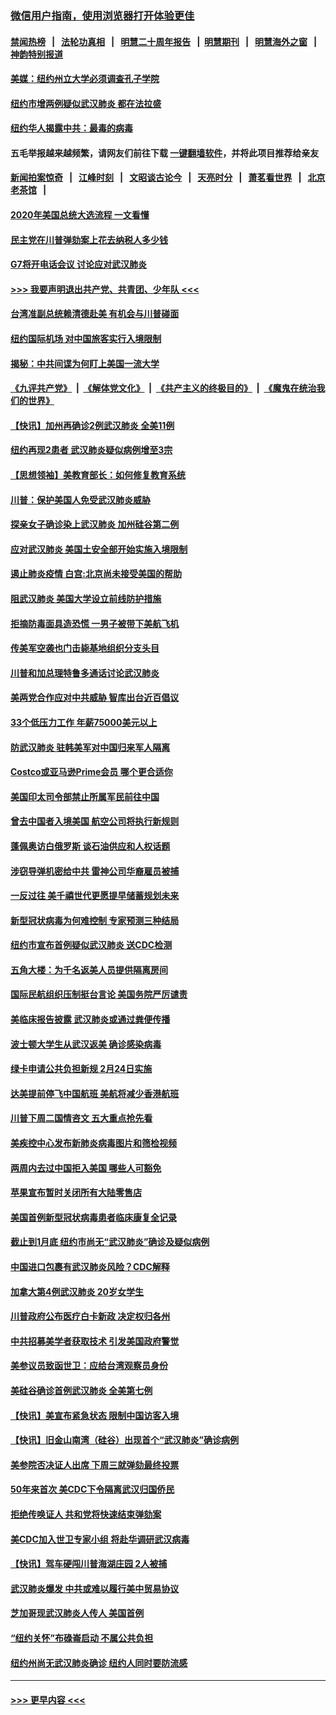 ### [微信用户指南，使用浏览器打开体验更佳](https://github.com/gfw-breaker/banned-news1/blob/master/indexes/wechat-guide.md?t=0)
#### [禁闻热榜](热点新闻.md?t=0)  &nbsp;&nbsp;|&nbsp;&nbsp; [法轮功真相](https://github.com/gfw-breaker/truth/blob/master/README.md?t=0) &nbsp;&nbsp;|&nbsp;&nbsp; [明慧二十周年报告](https://github.com/gfw-breaker/mh-reports/blob/master/README.md?t=0) &nbsp;&nbsp;|&nbsp;&nbsp;[明慧期刊](https://github.com/gfw-breaker/mh-qikan) &nbsp;&nbsp;|&nbsp;&nbsp; [明慧海外之窗](https://github.com/gfw-breaker/mh-news/blob/master/README.md?t=0) &nbsp;&nbsp;|&nbsp;&nbsp; [神韵特别报道](https://github.com/gfw-breaker/mh-news/blob/master/shenyun.md?t=0)
#### [美媒：纽约州立大学必须调查孔子学院](../pages/nsc412/n11840637.md?t=02040344) 
#### [纽约市增两例疑似武汉肺炎 都在法拉盛](../pages/nsc412/n11840625.md?t=02040344) 
#### [纽约华人揭露中共：最毒的病毒](../pages/nsc412/n11840631.md?t=02040344) 
#### 五毛举报越来越频繁，请网友们前往下载 [一键翻墙软件](https://github.com/gfw-breaker/ssr-accounts)，并将此项目推荐给亲友
#### [新闻拍案惊奇](https://github.com/gfw-breaker/banned-news1/blob/master/pages/link4.md) &nbsp;&nbsp;|&nbsp;&nbsp; [江峰时刻](https://github.com/gfw-breaker/banned-news1/blob/master/pages/link4.md) &nbsp;&nbsp;|&nbsp;&nbsp; [文昭谈古论今](https://github.com/gfw-breaker/banned-news1/blob/master/pages/link4.md) &nbsp;&nbsp;|&nbsp;&nbsp; [天亮时分](https://github.com/gfw-breaker/banned-news1/blob/master/pages/link4.md) &nbsp;&nbsp;|&nbsp;&nbsp; [萧茗看世界](https://github.com/gfw-breaker/banned-news1/blob/master/pages/link4.md) &nbsp;&nbsp;|&nbsp;&nbsp; [北京老茶馆](https://github.com/gfw-breaker/banned-news1/blob/master/pages/link4.md) &nbsp;&nbsp;|&nbsp;&nbsp; 
#### [2020年美国总统大选流程 一文看懂](../pages/nsc412/n11842056.md?t=02040344) 
#### [民主党在川普弹劾案上花去纳税人多少钱](../pages/nsc412/n11841941.md?t=02040344) 
#### [G7将开电话会议 讨论应对武汉肺炎](../pages/nsc412/n11841658.md?t=02040344) 
#### [>>> 我要声明退出共产党、共青团、少年队 <<<](https://github.com/begood0513/goodnews/blob/master/quit/letter.md) 
#### [台湾准副总统赖清德赴美 有机会与川普碰面](../pages/nsc412/n11841332.md?t=02040344) 
#### [纽约国际机场  对中国旅客实行入境限制](../pages/nsc412/n11840619.md?t=02040344) 
#### [揭秘：中共间谍为何盯上美国一流大学](../pages/nsc412/n11840270.md?t=02040344) 
#### [《九评共产党》](https://github.com/begood0513/9ping.md/blob/master/README.md) &nbsp;|&nbsp; [《解体党文化》](../../../../jtdwh.md/blob/master/README.md)  &nbsp;|&nbsp; [《共产主义的终极目的》](../../../../gczydzjmd.md/blob/master/README.md) &nbsp;|&nbsp; [《魔鬼在统治我们的世界》](../../../../mgztzwmdsj.md/blob/master/README.md) 
#### [【快讯】加州再确诊2例武汉肺炎 全美11例](../pages/nsc412/n11840339.md?t=02040344) 
#### [纽约再现2患者 武汉肺炎疑似病例增至3宗](../pages/nsc412/n11840010.md?t=02040344) 
#### [【思想领袖】美教育部长：如何修复教育系统](../pages/nsc412/n11690865.md?t=02040344) 
#### [川普：保护美国人免受武汉肺炎威胁](../pages/nsc412/n11839718.md?t=02040344) 
#### [探亲女子确诊染上武汉肺炎 加州硅谷第二例](../pages/nsc412/n11839784.md?t=02040344) 
#### [应对武汉肺炎 美国土安全部开始实施入境限制](../pages/nsc412/n11839729.md?t=02040344) 
#### [遏止肺炎疫情 白宫:北京尚未接受美国的帮助](../pages/nsc412/n11839660.md?t=02040344) 
#### [阻武汉肺炎 美国大学设立前线防护措施](../pages/nsc412/n11839479.md?t=02040344) 
#### [拒摘防毒面具造恐慌 一男子被带下美航飞机](../pages/nsc412/n11839455.md?t=02040344) 
#### [传美军空袭也门击毙基地组织分支头目](../pages/nsc412/n11839210.md?t=02040344) 
#### [川普和加总理特鲁多通话讨论武汉肺炎](../pages/nsc412/n11839128.md?t=02040344) 
#### [美两党合作应对中共威胁 智库出台近百倡议](../pages/nsc412/n11838437.md?t=02040344) 
#### [33个低压力工作 年薪75000美元以上](../pages/nsc412/n11834441.md?t=02040344) 
#### [防武汉肺炎 驻韩美军对中国归来军人隔离](../pages/nsc412/n11838970.md?t=02040344) 
#### [Costco或亚马逊Prime会员 哪个更合适你](../pages/nsc412/n11834459.md?t=02040344) 
#### [美国印太司令部禁止所属军民前往中国](../pages/nsc412/n11838418.md?t=02040344) 
#### [曾去中国者入境美国 航空公司将执行新规则](../pages/nsc412/n11838375.md?t=02040344) 
#### [蓬佩奥访白俄罗斯 谈石油供应和人权话题](../pages/nsc412/n11838242.md?t=02040344) 
#### [涉窃导弹机密给中共 雷神公司华裔雇员被捕](../pages/nsc412/n11838129.md?t=02040344) 
#### [一反过往 美千禧世代更愿提早储蓄规划未来](../pages/nsc412/n11837601.md?t=02040344) 
#### [新型冠状病毒为何难控制 专家预测三种结局](../pages/nsc412/n11838002.md?t=02040344) 
#### [纽约市宣布首例疑似武汉肺炎 送CDC检测](../pages/nsc412/n11837852.md?t=02040344) 
#### [五角大楼：为千名返美人员提供隔离房间](../pages/nsc412/n11837831.md?t=02040344) 
#### [国际民航组织压制挺台言论 美国务院严厉谴责](../pages/nsc412/n11837791.md?t=02040344) 
#### [美临床报告披露 武汉肺炎或通过粪便传播](../pages/nsc412/n11837626.md?t=02040344) 
#### [波士顿大学生从武汉返美 确诊感染病毒](../pages/nsc412/n11837580.md?t=02040344) 
#### [绿卡申请公共负担新规 2月24日实施](../pages/nsc412/n11836634.md?t=02040344) 
#### [达美提前停飞中国航班 美航将减少香港航班](../pages/nsc412/n11837649.md?t=02040344) 
#### [川普下周二国情咨文 五大重点抢先看](../pages/nsc412/n11837512.md?t=02040344) 
#### [美疾控中心发布新肺炎病毒图片和筛检视频](../pages/nsc412/n11837491.md?t=02040344) 
#### [两周内去过中国拒入美国 哪些人可豁免](../pages/nsc412/n11837400.md?t=02040344) 
#### [苹果宣布暂时关闭所有大陆零售店](../pages/nsc412/n11837097.md?t=02040344) 
#### [美国首例新型冠状病毒患者临床康复全记录](../pages/nsc412/n11836513.md?t=02040344) 
#### [截止到1月底  纽约市尚无“武汉肺炎”确诊及疑似病例](../pages/nsc412/n11836657.md?t=02040344) 
#### [中国进口包裹有武汉肺炎风险？CDC解释](../pages/nsc412/n11836321.md?t=02040344) 
#### [加拿大第4例武汉肺炎 20岁女学生](../pages/nsc412/n11836537.md?t=02040344) 
#### [川普政府公布医疗白卡新政 决定权归各州](../pages/nsc412/n11836336.md?t=02040344) 
#### [中共招募美学者获取技术 引发美国政府警觉](../pages/nsc412/n11836277.md?t=02040344) 
#### [美参议员致函世卫：应给台湾观察员身份](../pages/nsc412/n11836183.md?t=02040344) 
#### [美硅谷确诊首例武汉肺炎 全美第七例](../pages/nsc412/n11836093.md?t=02040344) 
#### [【快讯】美宣布紧急状态 限制中国访客入境](../pages/nsc412/n11836030.md?t=02040344) 
#### [【快讯】旧金山南湾（硅谷）出现首个“武汉肺炎”确诊病例](../pages/nsc412/n11836084.md?t=02040344) 
#### [美参院否决证人出席 下周三就弹劾最终投票](../pages/nsc412/n11835900.md?t=02040344) 
#### [50年来首次 美CDC下令隔离武汉归国侨民](../pages/nsc412/n11835854.md?t=02040344) 
#### [拒绝传唤证人 共和党将快速结束弹劾案](../pages/nsc412/n11835573.md?t=02040344) 
#### [美CDC加入世卫专家小组 将赴华调研武汉病毒](../pages/nsc412/n11835584.md?t=02040344) 
#### [【快讯】驾车硬闯川普海湖庄园 2人被捕](../pages/nsc412/n11835785.md?t=02040344) 
#### [武汉肺炎爆发 中共或难以履行美中贸易协议](../pages/nsc412/n11834752.md?t=02040344) 
#### [芝加哥现武汉肺炎人传人 美国首例](../pages/nsc412/n11834730.md?t=02040344) 
#### [“纽约关怀”布碌崙启动  不属公共负担](../pages/nsc412/n11834269.md?t=02040344) 
#### [纽约州尚无武汉肺炎确诊  纽约人同时要防流感](../pages/nsc412/n11834247.md?t=02040344) 

----
#### [ >>> 更早内容 <<< ](../indexes/nsc412-earlier.md)
